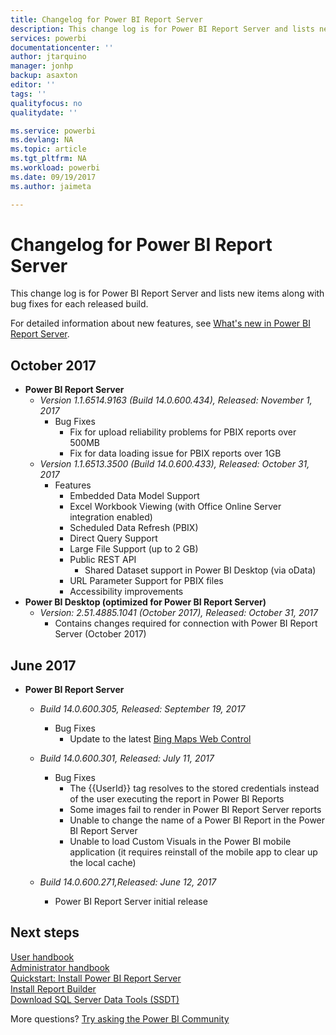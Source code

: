 ```yaml
---
title: Changelog for Power BI Report Server
description: This change log is for Power BI Report Server and lists new items along with bug fixes for each released build.
services: powerbi
documentationcenter: ''
author: jtarquino
manager: jonhp
backup: asaxton
editor: ''
tags: ''
qualityfocus: no
qualitydate: ''

ms.service: powerbi
ms.devlang: NA
ms.topic: article
ms.tgt_pltfrm: NA
ms.workload: powerbi
ms.date: 09/19/2017
ms.author: jaimeta

---
```

# Changelog for Power BI Report Server
This change log is for Power BI Report Server and lists new items along with bug fixes for each released build.

For detailed information about new features, see [What's new in Power BI Report Server](reportserver-whats-new.md).

## October 2017
* **Power BI Report Server**
  * *Version 1.1.6514.9163 (Build 14.0.600.434), Released: November 1, 2017*
    * Bug Fixes
      * Fix for upload reliability problems for PBIX reports over 500MB
      * Fix for data loading issue for PBIX reports over 1GB
  * *Version 1.1.6513.3500 (Build 14.0.600.433), Released: October 31, 2017*
    * Features
      * Embedded Data Model Support
      * Excel Workbook Viewing (with Office Online Server integration enabled)
      * Scheduled Data Refresh (PBIX)
      * Direct Query Support
      * Large File Support (up to 2 GB)
      * Public REST API
        * Shared Dataset support in Power BI Desktop (via oData)
      * URL Parameter Support for PBIX files
      * Accessibility improvements
* **Power BI Desktop (optimized for Power BI Report Server)**
  * *Version: 2.51.4885.1041 (October 2017), Released: October 31, 2017*
    * Contains changes required for connection with Power BI Report Server (October 2017)

## June 2017
* **Power BI Report Server**
  
  * *Build 14.0.600.305, Released: September 19, 2017*  
    
    * Bug Fixes
      * Update to the latest [Bing Maps Web Control](https://msdn.microsoft.com/library/mt712542.aspx)
  * *Build 14.0.600.301, Released: July 11, 2017*
    
    * Bug Fixes
      * The {{UserId}} tag resolves to the stored credentials instead of the user executing the report in Power BI Reports
      * Some images fail to render in Power BI Report Server reports
      * Unable to change the name of a Power BI Report in the Power BI Report Server
      * Unable to load Custom Visuals in the Power BI mobile application (it requires reinstall of the mobile app to clear up the local cache)
  * *Build 14.0.600.271,Released: June 12, 2017*
    
    * Power BI Report Server initial release

## Next steps
[User handbook](reportserver-user-handbook-overview.md)  
[Administrator handbook](reportserver-admin-handbook-overview.md)  
[Quickstart: Install Power BI Report Server](reportserver-quickstart-install-report-server.md)  
[Install Report Builder](https://docs.microsoft.com/sql/reporting-services/install-windows/install-report-builder)  
[Download SQL Server Data Tools (SSDT)](http://go.microsoft.com/fwlink/?LinkID=616714)

More questions? [Try asking the Power BI Community](https://community.powerbi.com/)

